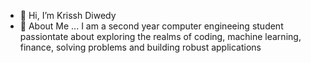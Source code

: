 - 👋 Hi, I’m Krissh Diwedy
- 💫 About Me ... I am a second year computer engineeing student passiontate about exploring the realms of coding, machine learning, finance, solving problems and building robust applications


<!---
KrisshDiwedy38/KrisshDiwedy38 is a ✨ special ✨ repository because its `README.md` (this file) appears on your GitHub profile.
You can click the Preview link to take a look at your changes.
--->
